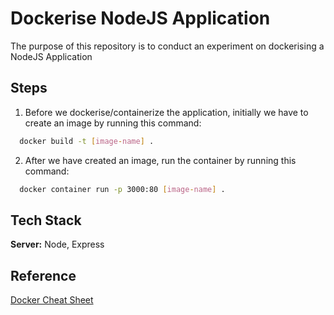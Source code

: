
# Dockerise NodeJS Application

The purpose of this repository is to conduct an experiment on dockerising a NodeJS Application


## Steps

1. Before we dockerise/containerize the application, initially we have to create an image by running this command:

```bash
  docker build -t [image-name] .
```

2. After we have created an image, run the container by running this command:

```bash
  docker container run -p 3000:80 [image-name] .
```



  
## Tech Stack

**Server:** Node, Express

  
## Reference

[Docker Cheat Sheet](https://www.docker.com/sites/default/files/d8/2019-09/docker-cheat-sheet.pdf)

  
